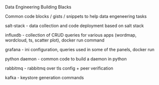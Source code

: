 Data Engineering Building Blacks

Common code blocks / gists / snippets to help data engeneering tasks

salt-stack - data collection and code deployment based on salt stack

influxdb - collection of CRUD queries for various apps (wordmap, wordcloud, ts, scatter plot), docker run command

grafana - ini configuration, queries used in some of the panels, docker run

python daemon - common code to build a daemon in python

rabbitmq - rabbitmq over tls config + peer verification

kafka - keystore generation commands


